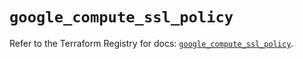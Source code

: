 # `google_compute_ssl_policy`

Refer to the Terraform Registry for docs: [`google_compute_ssl_policy`](https://registry.terraform.io/providers/hashicorp/google/6.24.0/docs/resources/compute_ssl_policy).
